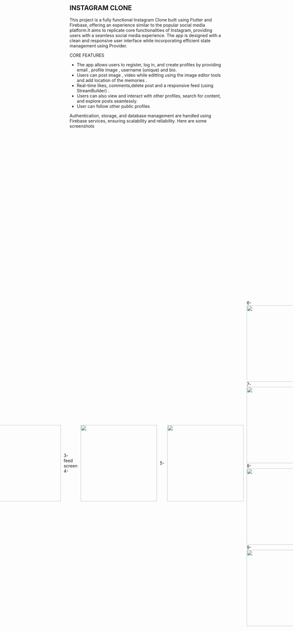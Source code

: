 

## INSTAGRAM CLONE 
This project is a fully functional Instagram Clone built using Flutter and Firebase, offering an experience similar to the popular social media platform.It aims to replicate core functionalities of Instagram, providing users with a seamless social media experience. The app is designed with a clean and responsive user interface while incorporating efficient state management using Provider.

CORE FEATURES

 - The app allows users to register, log in, and create profiles by providing email , profile image , username (unique) and bio.
 - Users can post image , video while editting using the image editor tools and add location of the memories .
 - Real-time likes, comments,delete post and a responsive feed (using StreamBuilder) .
 - Users can also view and interact with other profiles, search for content, and explore posts seamlessly.
 - User can follow other public profiles


Authentication, storage, and database management are handled using Firebase services, ensuring scalability and reliability. Here are some screenshots

<div style="display: flex; justify-content: center; align-items: center; gap: 10px;">
1- <img src="https://github.com/user-attachments/assets/7166f6ef-d768-4c92-b3f8-0b68bce25594" width="250">
2- <img src="https://github.com/user-attachments/assets/00a3b869-ff75-45b3-bade-3c26cf7da7e7" width="250">
3- feed screen
4- <img src="https://github.com/user-attachments/assets/2c3cff11-b39f-4e99-873d-8e2ecf735d15" width="250">
5- <img src="https://github.com/user-attachments/assets/8ecd5e89-75d4-49ec-929a-d7b0767a32d2" width="250">


6- <img src="https://github.com/user-attachments/assets/baba64a0-ed63-4e85-b211-685ddb416adf" width="250"> 
7- <img src="https://github.com/user-attachments/assets/2bef91ee-ac15-4e4b-a310-e1f5e26bd00f" width="250"> 
8- <img src="https://github.com/user-attachments/assets/adfcac33-2ddb-4639-bdb2-4687105bf838" width="250">
9- <img src="https://github.com/user-attachments/assets/3960665a-d9b1-49b5-bf1e-a35297169377" width="250">

10- <img src="https://github.com/user-attachments/assets/eb1ed11e-ef92-4d42-a119-442dd749f9b1" width="250">
11- <img src="https://github.com/user-attachments/assets/9d2f8210-8a77-4767-9cc5-6e4a637ee73d" width="250">
12- <img src="https://github.com/user-attachments/assets/8184fffe-f6f2-4c68-8fe8-a377f19bd874" width="250">
13- <img src="https://github.com/user-attachments/assets/d3fc0591-817e-4ed6-89be-7fc3f193cfcd" width="250">
14- <img src="https://github.com/user-attachments/assets/2c5879a6-4891-4a9b-8b3d-06b5a5006ba7" width="250">
15- <img src="https://github.com/user-attachments/assets/651ce190-94ca-4486-8663-ac1786dc49d3" width="250">
16- <img src="https://github.com/user-attachments/assets/ad45c3de-89c6-4587-9bfc-d7296cc00f5e" width="250">
17- <img src="https://github.com/user-attachments/assets/d325edc3-b085-4b78-b70f-a1ebb8f20485" width="250">


</div>
